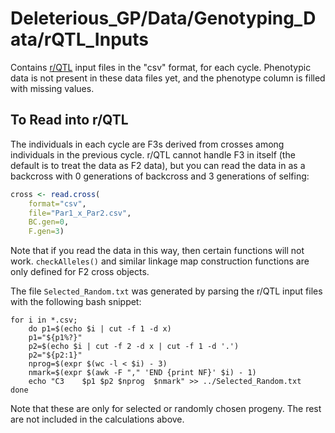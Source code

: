 # Deleterious_GP/Data/Genotyping_Data/rQTL_Inputs
Contains [r/QTL](http://www.rqtl.org/) input files in the "csv" format, for
each cycle. Phenotypic data is not present in these data files yet, and the
phenotype column is filled with missing values.

## To Read into r/QTL
The individuals in each cycle are F3s derived from crosses among individuals
in the previous cycle. r/QTL cannot handle F3 in itself (the default is to
treat the data as F2 data), but you can read the data in as a backcross with
0 generations of backcross and 3 generations of selfing:

```r
cross <- read.cross(
    format="csv",
    file="Par1_x_Par2.csv",
    BC.gen=0,
    F.gen=3)
```

Note that if you read the data in this way, then certain functions will not
work. `checkAlleles()` and similar linkage map construction functions are only
defined for F2 cross objects.

The file `Selected_Random.txt` was generated by parsing the r/QTL input files
with the following bash snippet:

```
for i in *.csv;
    do p1=$(echo $i | cut -f 1 -d x)
    p1="${p1%?}"
    p2=$(echo $i | cut -f 2 -d x | cut -f 1 -d '.')
    p2="${p2:1}"
    nprog=$(expr $(wc -l < $i) - 3)
    nmark=$(expr $(awk -F "," 'END {print NF}' $i) - 1)
    echo "C3    $p1 $p2 $nprog  $nmark" >> ../Selected_Random.txt
done
```
Note that these are only for selected or randomly chosen progeny. The rest are
not included in the calculations above.
